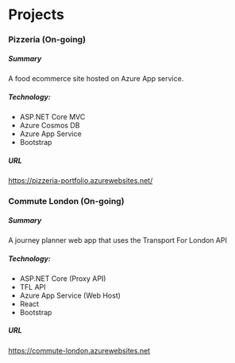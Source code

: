# Projects

### Pizzeria (On-going)
##### Summary
A food ecommerce site hosted on Azure App service.

##### Technology:
- ASP.NET Core MVC
- Azure Cosmos DB
- Azure App Service
- Bootstrap

##### URL
<https://pizzeria-portfolio.azurewebsites.net/>
 
### Commute London (On-going)
##### Summary
A journey planner web app that uses the Transport For London API

##### Technology:
- ASP.NET Core (Proxy API)
- TFL API
- Azure App Service (Web Host)
- React
- Bootstrap

##### URL
<https://commute-london.azurewebsites.net>
